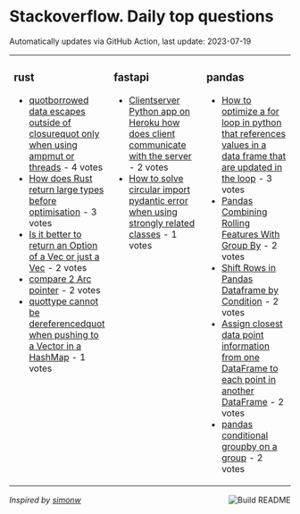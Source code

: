 # Stackoverflow. Daily top questions 

Automatically updates via GitHub Action, last update: <!-- date starts -->2023-07-19<!-- date ends -->


<table><tr><td valign="top" width="33%">

### rust
<!-- rust starts -->
* [quotborrowed data escapes outside of closurequot only when using ampmut or threads](https://stackoverflow.com/questions/76709164/borrowed-data-escapes-outside-of-closure-only-when-using-mut-or-threads) - 4 votes
* [How does Rust return large types before optimisation](https://stackoverflow.com/questions/76710530/how-does-rust-return-large-types-before-optimisation) - 3 votes
* [Is it better to return an Option of a Vec or just a Vec](https://stackoverflow.com/questions/76708968/is-it-better-to-return-an-option-of-a-vec-or-just-a-vec) - 2 votes
* [compare 2 Arc pointer](https://stackoverflow.com/questions/76711875/compare-2-arc-pointer) - 2 votes
* [quottype  cannot be dereferencedquot when pushing to a Vector in a HashMap](https://stackoverflow.com/questions/76715327/type-cannot-be-dereferenced-when-pushing-to-a-vector-in-a-hashmap) - 1 votes
<!-- rust ends -->
</td><td valign="top" width="34%">


### fastapi
<!-- fastapi starts -->
* [Clientserver Python app on Heroku how does client communicate with the server](https://stackoverflow.com/questions/76714885/client-server-python-app-on-heroku-how-does-client-communicate-with-the-server) - 2 votes
* [How to solve circular import  pydantic error when using strongly related classes](https://stackoverflow.com/questions/76717651/how-to-solve-circular-import-pydantic-error-when-using-strongly-related-classe) - 1 votes
<!-- fastapi ends -->
</td><td valign="top" width="34%">


### pandas
<!-- pandas starts -->
* [How to optimize a for loop in python that references values in a data frame that are updated in the loop](https://stackoverflow.com/questions/76717109/how-to-optimize-a-for-loop-in-python-that-references-values-in-a-data-frame-that) - 3 votes
* [Pandas Combining Rolling Features With Group By](https://stackoverflow.com/questions/76721661/pandas-combining-rolling-features-with-group-by) - 2 votes
* [Shift Rows in Pandas Dataframe by Condition](https://stackoverflow.com/questions/76722553/shift-rows-in-pandas-dataframe-by-condition) - 2 votes
* [Assign closest data point information from one DataFrame to each point in another DataFrame](https://stackoverflow.com/questions/76716319/assign-closest-data-point-information-from-one-dataframe-to-each-point-in-anothe) - 2 votes
* [pandas conditional groupby on a group](https://stackoverflow.com/questions/76723639/pandas-conditional-groupby-on-a-group) - 2 votes
<!-- pandas ends -->
</td></tr></table>

<a href="https://github.com/hp0404/hp0404/actions"><img src="https://github.com/hp0404/hp0404/workflows/Build%20README/badge.svg" align="right" alt="Build README"></a> <p>*Inspired by  [simonw](https://github.com/simonw/simonw)*</p>
